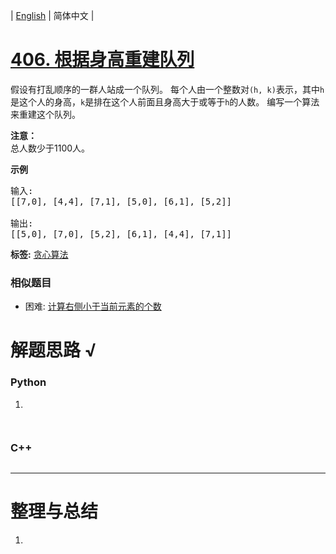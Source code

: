 | [English](README_EN.md) | 简体中文 |

# [406. 根据身高重建队列](https://leetcode-cn.com/problems/queue-reconstruction-by-height)
<p>假设有打乱顺序的一群人站成一个队列。 每个人由一个整数对<code>(h, k)</code>表示，其中<code>h</code>是这个人的身高，<code>k</code>是排在这个人前面且身高大于或等于<code>h</code>的人数。 编写一个算法来重建这个队列。</p>

<p><strong>注意：</strong><br />
总人数少于1100人。</p>

<p><strong>示例</strong></p>

<pre>
输入:
[[7,0], [4,4], [7,1], [5,0], [6,1], [5,2]]

输出:
[[5,0], [7,0], [5,2], [6,1], [4,4], [7,1]]
</pre>

**标签:**  [贪心算法](https://leetcode-cn.com/tag/greedy) 
 ### 相似题目
- 困难:	[计算右侧小于当前元素的个数](https://leetcode-cn.com/problems/count-of-smaller-numbers-after-self) 

# 解题思路 √

### Python

1. 

```python

```


```python

```

### C++

```cpp

```

---



# 整理与总结

1. 